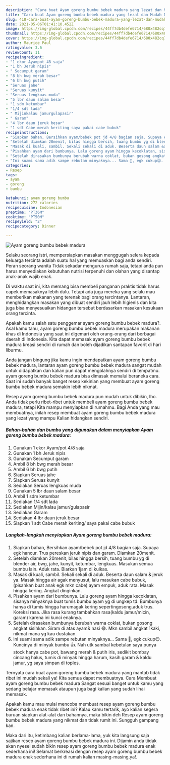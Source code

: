 ```yaml
---
description: "Cara buat Ayam goreng bumbu bebek madura yang lezat dan Mudah Dibuat"
title: "Cara buat Ayam goreng bumbu bebek madura yang lezat dan Mudah Dibuat"
slug: 418-cara-buat-ayam-goreng-bumbu-bebek-madura-yang-lezat-dan-mudah-dibuat
date: 2021-05-06T01:41:10.452Z
image: https://img-global.cpcdn.com/recipes/44ff7db4defe6714/680x482cq70/ayam-goreng-bumbu-bebek-madura-foto-resep-utama.jpg
thumbnail: https://img-global.cpcdn.com/recipes/44ff7db4defe6714/680x482cq70/ayam-goreng-bumbu-bebek-madura-foto-resep-utama.jpg
cover: https://img-global.cpcdn.com/recipes/44ff7db4defe6714/680x482cq70/ayam-goreng-bumbu-bebek-madura-foto-resep-utama.jpg
author: Maurice Paul
ratingvalue: 3.6
reviewcount: 11
recipeingredient:
- "1 ekor Ayampot 48 saja"
- "1 bh Jeruk nipis"
- " Secumput garam"
- "8 bh bwg merah besar"
- "6 bh bwg putih"
- "Seruas jahe"
- "Seruas kunyit"
- "Seruas lengkuas muda"
- "5 lbr daun salam besar"
- "1 sdm ketumbar"
- "1/4 sdt lada"
- " Mijinkalau jamurgulapasir"
- " Garam"
- "4 lbr daun jeruk besar"
- "1 sdt Cabe merah keriting saya pakai cabe bubuk"
recipeinstructions:
- "Siapkan bahan, Bersihkan ayam/bebek pot jd 4/8 bagian saja. Supaya egk hancur. Trus pereskan jeruk nipis dan garam. Diamkan 20menit."
- "Setelah diamkan 20menit, bilas hingga bersih, tuang bumbu yg di blender air, bwg, jahe, kunyit, ketumbar, lengkuas. Masukan semua bumbu lain. Aduk rata. Biarkan 1jam di kulkas."
- "Masak di kuali, sambil. Sekali sekali di aduk. Beserta daun salam &amp; jeruk ya. Masak hingga air agak menyusut, lalu masukan cabe bubuk, (pisahkan buat anak egk mkn cabe) ayam empuk, aduk rata. Masak hingga kering. Angkat dinginkan."
- "Pisahkan ayam dari bumbunya. Lalu goreng ayam hingga kecoklatan, sisanya minyaknya buat tumis bumbu ayam yg di ungkep td. Bumbunya hanya di tumis hingga harumagak kering sepertingosong.aduk trus. Koreksi rasa. Jika rasa kurang tambahkan rasa(kaldu jamur/micin, garam) karena ini kunci enaknya."
- "Setelah dirasakan bumbunya berubah warna coklat, bukan gosong angkat sisihkan. Siram di atas ayam&amp; nasi 😄. Mkn sambil angkat 1kaki, nikmat mana yg kau dustakan."
- "Ini suami sama adik sampe rebutan minyaknya... Sama 🍚, egk cukup😉. Kuncinya di minyak bumbu 👍. Nah utk sambal kebetulan saya punya stock hanya cabe pot, bawang merah &amp; putih iris, sedikit bombay cincang halus, tumis di minyak hingga harum, kasih garam &amp; kaldu jamur, yg saya simpan di toples."
categories:
- Resep
tags:
- ayam
- goreng
- bumbu

katakunci: ayam goreng bumbu 
nutrition: 272 calories
recipecuisine: Indonesian
preptime: "PT36M"
cooktime: "PT50M"
recipeyield: "2"
recipecategory: Dinner

---
```



![Ayam goreng bumbu bebek madura](https://img-global.cpcdn.com/recipes/44ff7db4defe6714/680x482cq70/ayam-goreng-bumbu-bebek-madura-foto-resep-utama.jpg)

Selaku seorang istri, mempersiapkan masakan menggugah selera kepada keluarga tercinta adalah suatu hal yang memuaskan bagi anda sendiri. Peran seorang  wanita Tidak sekadar mengurus rumah saja, tetapi anda pun harus menyediakan kebutuhan nutrisi terpenuhi dan olahan yang disantap anak-anak wajib enak.

Di waktu  saat ini, kita memang bisa membeli panganan praktis tidak harus capek memasaknya lebih dulu. Tetapi ada juga mereka yang selalu mau memberikan makanan yang terenak bagi orang tercintanya. Lantaran, menghidangkan masakan yang dibuat sendiri jauh lebih higienis dan kita juga bisa menyesuaikan hidangan tersebut berdasarkan masakan kesukaan orang tercinta. 



Apakah kamu salah satu penggemar ayam goreng bumbu bebek madura?. Asal kamu tahu, ayam goreng bumbu bebek madura merupakan makanan khas di Indonesia yang saat ini digemari oleh orang-orang dari berbagai daerah di Indonesia. Kita dapat memasak ayam goreng bumbu bebek madura kreasi sendiri di rumah dan boleh dijadikan santapan favorit di hari liburmu.

Anda jangan bingung jika kamu ingin mendapatkan ayam goreng bumbu bebek madura, lantaran ayam goreng bumbu bebek madura sangat mudah untuk didapatkan dan kalian pun dapat mengolahnya sendiri di tempatmu. ayam goreng bumbu bebek madura bisa dimasak memalui beraneka cara. Saat ini sudah banyak banget resep kekinian yang membuat ayam goreng bumbu bebek madura semakin lebih nikmat.

Resep ayam goreng bumbu bebek madura pun mudah untuk dibikin, lho. Anda tidak perlu ribet-ribet untuk membeli ayam goreng bumbu bebek madura, tetapi Kita mampu menyiapkan di rumahmu. Bagi Anda yang mau membuatnya, inilah resep membuat ayam goreng bumbu bebek madura yang lezat yang mampu Kalian hidangkan sendiri.

<!--inarticleads1-->

##### Bahan-bahan dan bumbu yang digunakan dalam menyiapkan Ayam goreng bumbu bebek madura:

1. Gunakan 1 ekor Ayam/pot 4/8 saja
1. Gunakan 1 bh Jeruk nipis
1. Gunakan  Secumput garam
1. Ambil 8 bh bwg merah besar
1. Ambil 6 bh bwg putih
1. Siapkan Seruas jahe
1. Siapkan Seruas kunyit
1. Sediakan Seruas lengkuas muda
1. Gunakan 5 lbr daun salam besar
1. Ambil 1 sdm ketumbar
1. Sediakan 1/4 sdt lada
1. Sediakan  Mijin/kalau jamur/gulapasir
1. Sediakan  Garam
1. Sediakan 4 lbr daun jeruk besar
1. Siapkan 1 sdt Cabe merah keriting/ saya pakai cabe bubuk




<!--inarticleads2-->

##### Langkah-langkah menyiapkan Ayam goreng bumbu bebek madura:

1. Siapkan bahan, Bersihkan ayam/bebek pot jd 4/8 bagian saja. Supaya egk hancur. Trus pereskan jeruk nipis dan garam. Diamkan 20menit.
1. Setelah diamkan 20menit, bilas hingga bersih, tuang bumbu yg di blender air, bwg, jahe, kunyit, ketumbar, lengkuas. Masukan semua bumbu lain. Aduk rata. Biarkan 1jam di kulkas.
1. Masak di kuali, sambil. Sekali sekali di aduk. Beserta daun salam &amp; jeruk ya. Masak hingga air agak menyusut, lalu masukan cabe bubuk, (pisahkan buat anak egk mkn cabe) ayam empuk, aduk rata. Masak hingga kering. Angkat dinginkan.
1. Pisahkan ayam dari bumbunya. Lalu goreng ayam hingga kecoklatan, sisanya minyaknya buat tumis bumbu ayam yg di ungkep td. Bumbunya hanya di tumis hingga harumagak kering sepertingosong.aduk trus. Koreksi rasa. Jika rasa kurang tambahkan rasa(kaldu jamur/micin, garam) karena ini kunci enaknya.
1. Setelah dirasakan bumbunya berubah warna coklat, bukan gosong angkat sisihkan. Siram di atas ayam&amp; nasi 😄. Mkn sambil angkat 1kaki, nikmat mana yg kau dustakan.
1. Ini suami sama adik sampe rebutan minyaknya... Sama 🍚, egk cukup😉. Kuncinya di minyak bumbu 👍. Nah utk sambal kebetulan saya punya stock hanya cabe pot, bawang merah &amp; putih iris, sedikit bombay cincang halus, tumis di minyak hingga harum, kasih garam &amp; kaldu jamur, yg saya simpan di toples.




Ternyata cara buat ayam goreng bumbu bebek madura yang mantab tidak ribet ini mudah sekali ya! Kita semua dapat membuatnya. Cara Membuat ayam goreng bumbu bebek madura Sangat sesuai banget untuk kamu yang sedang belajar memasak ataupun juga bagi kalian yang sudah lihai memasak.

Apakah kamu mau mulai mencoba membuat resep ayam goreng bumbu bebek madura enak tidak ribet ini? Kalau kamu tertarik, ayo kalian segera buruan siapkan alat-alat dan bahannya, maka bikin deh Resep ayam goreng bumbu bebek madura yang nikmat dan tidak rumit ini. Sungguh gampang kan. 

Maka dari itu, ketimbang kalian berlama-lama, yuk kita langsung saja sajikan resep ayam goreng bumbu bebek madura ini. Dijamin anda tiidak akan nyesel sudah bikin resep ayam goreng bumbu bebek madura enak sederhana ini! Selamat berkreasi dengan resep ayam goreng bumbu bebek madura enak sederhana ini di rumah kalian masing-masing,ya!.

